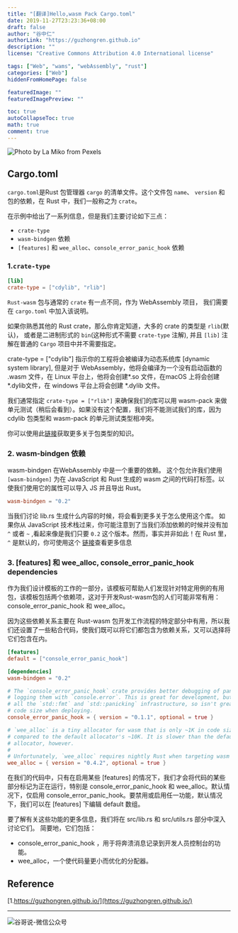 ```yaml
---
title: "[翻译]Hello,wasm Pack Cargo.toml"
date: 2019-11-27T23:23:36+08:00
draft: false
author: "谷中仁"
authorLink: "https://guzhongren.github.io"
description: ""
license: "Creative Commons Attribution 4.0 International license"

tags: ["Web", "wams", "webAssembly", "rust"]
categories: ["Web"]
hiddenFromHomePage: false

featuredImage: ""
featuredImagePreview: ""

toc: true
autoCollapseToc: true
math: true
comment: true
---
```


![Photo by La Miko from Pexels](https://images.pexels.com/photos/3681653/pexels-photo-3681653.jpeg?auto=compress&cs=tinysrgb&dpr=2&h=750&w=1260)

## Cargo.toml

`cargo.toml`是Rust 包管理器 `cargo` 的清单文件。这个文件包 `name`、 `version` 和包的依赖，在 Rust 中，我们一般称之为 `crate`。

在示例中给出了一系列信息，但是我们主要讨论如下三点：
- `crate-type`
- `wasm-bindgen` 依赖
- `[features]` 和 `wee_alloc`、`console_error_panic_hook` 依赖

### 1.`crate-type`

```toml
[lib]
crate-type = ["cdylib", "rlib"]
```

`Rust-wasm` 包与通常的 `crate` 有一点不同，作为 WebAssembly 项目， 我们需要在 `cargo.toml` 中加入该说明。

如果你熟悉其他的 Rust crate，那么你肯定知道，大多的 crate 的类型是 `rlib`(默认)， 或者是二进制形式的 `bin`(这种形式不需要 `crate-type` 注解), 并且 `[lib]` 注解在普通的 `Cargo` 项目中并不需要指定。

crate-type = ["cdylib"] 指示你的工程将会被编译为动态系统库 [dynamic system library], 但是对于 WebAssembly，他将会编译为一个没有启动函数的 .wasm 文件，在 Linux 平台上，他将会创建*.so 文件，在macOS 上将会创建*.dylib文件，在 windows 平台上将会创建 *.dylib 文件。

我们通常指定 `crate-type = ["rlib"]` 来确保我们的库可以用 wasm-pack 来做单元测试（稍后会看到）。如果没有这个配置，我们将不能测试我们的库，因为 cdylib 包类型和 wasm-pack 的单元测试类型相冲突。

你可以使用此[链接](https://doc.rust-lang.org/reference/linkage.html)获取更多关于包类型的知识。

### 2. wasm-bindgen 依赖

wasm-bindgen 在WebAssembly 中是一个重要的依赖。 这个包允许我们使用 `[wasm-bindgen]` 为在 JavaScript 和 Rust 生成的 wasm 之间的代码打标签。以使我们使用它的属性可以导入 JS 并且导出 Rust。

```toml
wasm-bindgen = "0.2"
```
当我们讨论 lib.rs 生成什么内容的时候，将会看到更多关于怎么使用这个库。
如果你从 JavaScript 技术栈过来，你可能注意到了当我们添加依赖的时候并没有加 `^` 或者 `~` ,看起来像是我们只要 `0.2` 这个版本。然而，事实并非如此！在 Rust 里， `^` 是默认的，你可使用这个 [链接](https://doc.rust-lang.org/cargo/reference/specifying-dependencies.html)查看更多信息

### 3. [features] 和 wee_alloc, console_error_panic_hook dependencies

作为我们设计模板的工作的一部分，该模板可帮助人们发现针对特定用例的有用包，该模板包括两个依赖项，这对于开发Rust-wasm包的人们可能非常有用：console_error_panic_hook 和 wee_alloc。

因为这些依赖关系主要在 Rust-wasm 包开发工作流程的特定部分中有用，所以我们还设置了一些粘合代码，使我们既可以将它们都包含为依赖关系，又可以选择将它们包含在内。

```toml
[features]
default = ["console_error_panic_hook"]

[dependencies]
wasm-bindgen = "0.2"

# The `console_error_panic_hook` crate provides better debugging of panics by
# logging them with `console.error`. This is great for development, but requires
# all the `std::fmt` and `std::panicking` infrastructure, so isn't great for
# code size when deploying.
console_error_panic_hook = { version = "0.1.1", optional = true }

# `wee_alloc` is a tiny allocator for wasm that is only ~1K in code size
# compared to the default allocator's ~10K. It is slower than the default
# allocator, however.
#
# Unfortunately, `wee_alloc` requires nightly Rust when targeting wasm for now.
wee_alloc = { version = "0.4.2", optional = true }
```

在我们的代码中，只有在启用某些 [features] 的情况下，我们才会将代码的某些部分标记为正在运行，特别是 console_error_panic_hook 和 wee_alloc。默认情况下，仅启用 console_error_panic_hook。要禁用或启用任一功能，默认情况下，我们可以在 [features] 下编辑 default 数组。

要了解有关这些功能的更多信息，我们将在 src/lib.rs 和 src/utils.rs 部分中深入讨论它们。
 简要地，它们包括：
 * console_error_panic_hook ，用于将奔溃消息记录到开发人员控制台的功能。
 * wee_alloc，一个使代码量更小而优化的分配器。



## Reference

[1.https://guzhongren.github.io/](https://guzhongren.github.io/)

----
![谷哥说-微信公众号](https://ftp.bmp.ovh/imgs/2020/02/b7282c60d4d581ad.png)